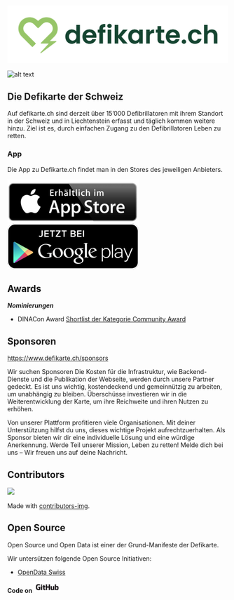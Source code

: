![defi logo](images/defi_logo.png)

![alt text](defi-post-02.jpg)



## Die Defikarte der Schweiz

Auf defikarte.ch sind derzeit über 15’000 Defibrillatoren mit ihrem Standort in der Schweiz und in Liechtenstein erfasst und täglich kommen weitere hinzu. Ziel ist es, durch einfachen Zugang zu den Defibrillatoren Leben zu retten.

### App

Die App zu Defikarte.ch findet man in den Stores des jeweiligen Anbieters.

[![appstore.png](images/appstore.png)](https://apps.apple.com/us/app/defikarte-ch/id1549569525)
[![playstore.png](images/playstore.png)](https://play.google.com/store/apps/details?id=ch.defikarte.app)

## Awards

***Nominierungen***

* DINACon Award [Shortlist der Kategorie Community Award](https://awards.dinacon.ch/shortlist-2020/)

## Sponsoren

https://www.defikarte.ch/sponsors

Wir suchen Sponsoren
Die Kosten für die Infrastruktur, wie Backend-Dienste und die Publikation der Webseite, werden durch unsere Partner gedeckt. Es ist uns wichtig, kostendeckend und gemeinnützig zu arbeiten, um unabhängig zu bleiben. Überschüsse investieren wir in die Weiterentwicklung der Karte, um ihre Reichweite und ihren Nutzen zu erhöhen.

Von unserer Plattform profitieren viele Organisationen. Mit deiner Unterstützung hilfst du uns, dieses wichtige Projekt aufrechtzuerhalten. Als Sponsor bieten wir dir eine individuelle Lösung und eine würdige Anerkennung. Werde Teil unserer Mission, Leben zu retten! Melde dich bei uns – Wir freuen uns auf deine Nachricht.

## Contributors

<a href="https://github.com/chnuessli/defikarte.ch/graphs/contributors">
  <img src="https://contributors-img.web.app/image?repo=chnuessli/defikarte.ch" />
</a>

Made with [contributors-img](https://contributors-img.web.app).

## Open Source

Open Source und Open Data ist einer der Grund-Manifeste der Defikarte.

Wir untersützen folgende Open Source Initiativen:

* [OpenData Swiss](https://opendata.swiss/de/)

**Code on**
<img src="images/github_logo.png" alt="drawing" width="60"/>
